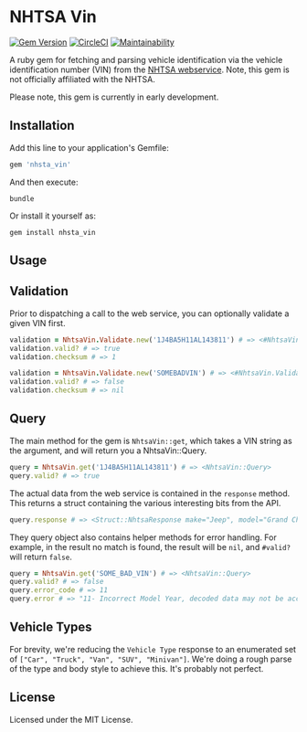 # NHTSA Vin

[![Gem Version](https://badge.fury.io/rb/nhtsa_vin.svg)](https://badge.fury.io/rb/nhtsa_vin)
[![CircleCI](https://circleci.com/gh/deliv/nhtsa_vin.svg?style=svg)](https://circleci.com/gh/deliv/nhtsa_vin)
[![Maintainability](https://api.codeclimate.com/v1/badges/5096bcc9d52e5253c532/maintainability)](https://codeclimate.com/github/deliv/nhtsa_vin/maintainability)


A ruby gem for fetching and parsing vehicle identification via the vehicle identification number (VIN) from the [NHTSA webservice](https://vpic.nhtsa.dot.gov/api/Home). Note, this gem is not officially affiliated with the NHTSA.

Please note, this gem is currently in early development. 

## Installation

Add this line to your application's Gemfile:

```ruby
gem 'nhsta_vin'
```

And then execute:

    bundle

Or install it yourself as:

    gem install nhsta_vin

## Usage 

Validation
----

Prior to dispatching a call to the web service, you can optionally validate a given VIN first. 

```ruby
validation = NhtsaVin.Validate.new('1J4BA5H11AL143811') # => <#NhtsaVin.Validate>
validation.valid? # => true
validation.checksum # => 1

validation = NhtsaVin.Validate.new('SOMEBADVIN') # => <#NhtsaVin.Validate>
validation.valid? # => false
validation.checksum # => nil
```

Query
----

The main method for the gem is `NhtsaVin::get`, which takes a VIN string as the argument, and will return you a NhtsaVin::Query.  

```ruby
query = NhtsaVin.get('1J4BA5H11AL143811') # => <NhtsaVin::Query>
query.valid? # => true
```

The actual data from the web service is contained in the `response` method. This returns a struct containing the various interesting bits from the API.

```ruby
query.response # => <Struct::NhtsaResponse make="Jeep", model="Grand Cherokee", trim="Laredo/Rocky Mountain Edition", type="SUV", year="2008", size=nil, ... doors=4>
```

They query object also contains helper methods for error handling. For example, in the result no match is found, the result will be `nil`, and `#valid?` will return `false`. 

```ruby
query = NhtsaVin.get('SOME_BAD_VIN') # => <NhtsaVin::Query>
query.valid? # => false
query.error_code # => 11
query.error # => "11- Incorrect Model Year, decoded data may not be accurate"
```


Vehicle Types
----

For brevity, we're reducing the `Vehicle Type` response to an enumerated set of `["Car", "Truck", "Van", "SUV", "Minivan"]`. We're doing a rough parse of the type and body style to achieve this. It's probably not perfect. 


## License

Licensed under the MIT License.
